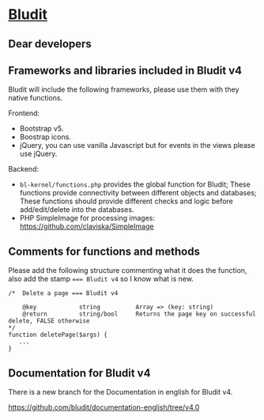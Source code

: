 [Bludit](https://www.bludit.com/)
================================

Dear developers
-------

## Frameworks and libraries included in Bludit v4
Bludit will include the following frameworks, please use them with they native functions.

Frontend:
- Bootstrap v5.
- Boostrap icons.
- jQuery, you can use vanilla Javascript but for events in the views please use jQuery.

Backend:
- `bl-kernel/functions.php` provides the global function for Bludit; These functions provide connectivity between different objects and databases; These functions should provide different checks and logic before add/edit/delete into the databases.
- PHP SimpleImage for processing images: https://github.com/claviska/SimpleImage

## Comments for functions and methods
Please add the following structure commenting what it does the function, also add the stamp `=== Bludit v4` so I know what is new.
```
/*	Delete a page === Bludit v4

	@key			string			Array => (key: string)
	@return			string/bool		Returns the page key on successful delete, FALSE otherwise
*/
function deletePage($args) {
   ...
}
```

Documentation for Bludit v4
-------
There is a new branch for the Documentation in english for Bludit v4.

https://github.com/bludit/documentation-english/tree/v4.0